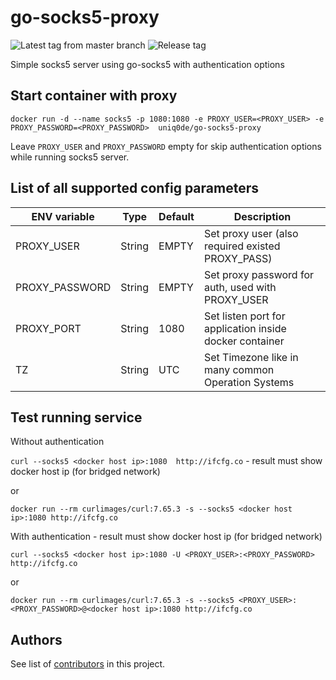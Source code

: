 # go-socks5-proxy

![Latest tag from master branch](https://github.com/serjs/socks5-server/workflows/Latest%20tag%20from%20master%20branch/badge.svg)
![Release tag](https://github.com/serjs/socks5-server/workflows/Release%20tag/badge.svg)

Simple socks5 server using go-socks5 with authentication options

## Start container with proxy

```docker run -d --name socks5 -p 1080:1080 -e PROXY_USER=<PROXY_USER> -e PROXY_PASSWORD=<PROXY_PASSWORD>  uniq0de/go-socks5-proxy```

Leave `PROXY_USER` and `PROXY_PASSWORD` empty for skip authentication options while running socks5 server.

## List of all supported config parameters

|ENV variable|Type|Default|Description|
|------------|----|-------|-----------|
|PROXY_USER|String|EMPTY|Set proxy user (also required existed PROXY_PASS)|
|PROXY_PASSWORD|String|EMPTY|Set proxy password for auth, used with PROXY_USER|
|PROXY_PORT|String|1080|Set listen port for application inside docker container|
|TZ|String|UTC|Set Timezone like in many common Operation Systems|

## Test running service

Without authentication

```curl --socks5 <docker host ip>:1080  http://ifcfg.co``` - result must show docker host ip (for bridged network)

or

```docker run --rm curlimages/curl:7.65.3 -s --socks5 <docker host ip>:1080 http://ifcfg.co```

With authentication - result must show docker host ip (for bridged network)

```curl --socks5 <docker host ip>:1080 -U <PROXY_USER>:<PROXY_PASSWORD> http://ifcfg.co```

or

```docker run --rm curlimages/curl:7.65.3 -s --socks5 <PROXY_USER>:<PROXY_PASSWORD>@<docker host ip>:1080 http://ifcfg.co```

## Authors

See list of [contributors](https://github.com/m-ariany/socks5-server/graphs/contributors) in this project.
